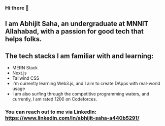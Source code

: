 ### Hi there 👋

## I am Abhijit Saha, an undergraduate at MNNIT Allahabad, with a passion for good tech that helps folks. 

## The tech stacks I am familiar with and learning: 

- MERN Stack
- Next.js
- Tailwind CSS
- I'm currently learning Web3.js, and I aim to create DApps with real-world usage
- I am also surfing through the competitive programming waters, and currently, I am rated 1200 on Codeforces.
### You can reach out to me via LinkedIn: https://www.linkedin.com/in/abhijit-saha-a440b5291/



<!--
**abhigit-saha/abhigit-saha** is a ✨ _special_ ✨ repository because its `README.md` (this file) appears on your GitHub profile.

Here are some ideas to get you started:

- 🔭 I’m currently working on ...
- 🌱 I’m currently learning ...
- 👯 I’m looking to collaborate on ...
- 🤔 I’m looking for help with ...
- 💬 Ask me about ...
- 📫 How to reach me: ...
- 😄 Pronouns: ...
- ⚡ Fun fact: ...
-->
